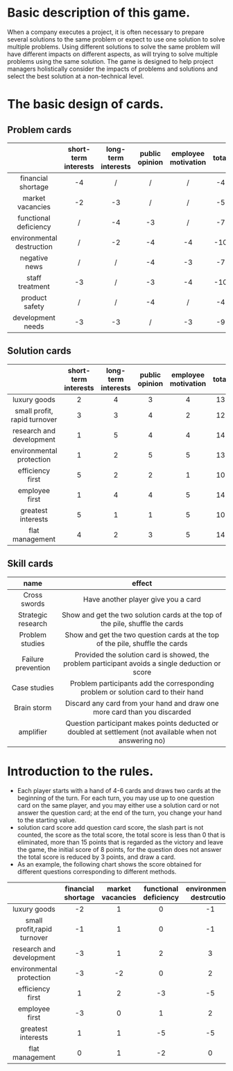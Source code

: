 # Basic description of this game.  
When a company executes a project, it is often necessary to prepare several solutions to the same problem or expect to use one solution to solve multiple problems. Using different solutions to solve the same problem will have different impacts on different aspects, as will trying to solve multiple problems using the same solution. The game is designed to help project managers holistically consider the impacts of problems and solutions and select the best solution at a non-technical level.

# The basic design of cards.
## Problem cards
||short-term interests|long-term interests|public opinion|employee motivation|total|
|:--:|:--:|:--:|:--:|:--:|:--:|
|financial shortage|-4|/|/|/|-4|
|market vacancies|-2|-3|/|/|-5|  
|functional deficiency|/|-4|-3|/|-7|  
|environmental destruction|/|-2|-4|-4|-10|
|negative news|/|/|-4|-3|-7|  
|staff treatment|-3|/|-3|-4|-10|  
|product safety|/|/|-4|/|-4| 
|development needs|-3|-3|/|-3|-9|  

## Solution cards
||short-term interests|long-term interests|public opinion|employee motivation|total|
|:--:|:--:|:--:|:--:|:--:|:--:|
|luxury goods|2|4|3|4|13|
|small profit, rapid turnover|3|3|4|2|12|  
|research and development|1|5|4|4|14|  
|environmental protection|1|2|5|5|13|
|efficiency first|5|2|2|1|10|  
|employee first|1|4|4|5|14|  
|greatest interests|5|1|1|5|10| 
|flat management|4|2|3|5|14|


## Skill cards
|name|effect|
|:--:|:--:|
|Cross swords|Have another player give you a card|
|Strategic research|Show and get the two solution cards at the top of the pile, shuffle the cards|
|Problem studies|Show and get the two question cards at the top of the pile, shuffle the cards|
|Failure prevention|Provided the solution card is showed, the problem participant avoids a single deduction or score|
|Case studies|Problem participants add the corresponding problem or solution card to their hand|  
|Brain storm|Discard any card from your hand and draw one more card than you discarded|
|amplifier|Question participant makes points deducted or doubled at settlement (not available when not answering no)|

# Introduction to the rules.
- Each player starts with a hand of 4-6 cards and draws two cards at the beginning of the turn. For each turn, you may use up to one question card on the same player, and you may either use a solution card or not answer the question card; at the end of the turn, you change your hand to the starting value.
- solution card score add question card score, the slash part is not counted, the score as the total score, the total score is less than 0 that is eliminated, more than 15 points that is regarded as the victory and leave the game, the initial score of 8 points, for the question does not answer the total score is reduced by 3 points, and draw a card.
- As an example, the following chart shows the score obtained for different questions corresponding to different methods.

||financial shortage|market vacancies|functional deficiency|environmental destrcution|negative news|staff Treatment|product safety|development needs| 
|:--:|:--:|:--:|:--:|:--:|:--:|:--:|:--:|:--:|  
|luxury goods|-2|1|0|-1|0|-1|-1|1|  
|small profit,rapid turnover|-1|1|0|-1|-1|-1|0|-1|  
|research and development|-3|1|2|3|1|-1|0|1|
|environmental protection|-3|-2|0|2|3|1|1|-1|
|efficiency first|1|2|-3|-5|-4|-2|-2|-1|
|employee first|-3|0|1|2|3|0|0|1|
|greatest interests|1|1|-5|-5|-3|-1|-3|0|
|flat management|0|1|-2|0|1|2|-1|2|
